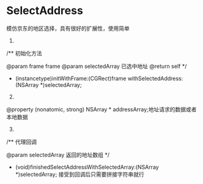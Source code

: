 # SelectAddress
模仿京东的地区选择，具有很好的扩展性，使用简单

1.
/**
 初始化方法

 @param frame frame
 @param selectedArray 已选中地址
 @return self
 */
- (instancetype)initWithFrame:(CGRect)frame withSelectedAddress:(NSArray *)selectedArray;

2.
@property (nonatomic, strong) NSArray * addressArray;地址请求的数据或者本地数据

3.
/**
 代理回调

 @param selectedArray 返回的地址数组
 */
- (void)finishedSelectAddressWithSelectedArray:(NSArray *)selectedArray;
接受到回调后只需要拼接字符串就行


